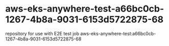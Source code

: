 # aws-eks-anywhere-test-a66bc0cb-1267-4b8a-9031-6153d5722875-68
repository for use with E2E test job aws-eks-anywhere-test:a66bc0cb-1267-4b8a-9031-6153d5722875-68
